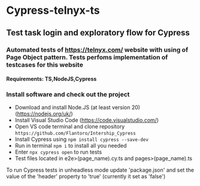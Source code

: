 # Cypress-telnyx-ts

## Test task login and exploratory flow for Cypress

### Automated tests of https://telnyx.com/ website with using of Page Object pattern. Tests perfoms implementation of testcases for this website

#### Requirements: TS,NodeJS,Cypress

### Install software and check out the project

- Download and install Node.JS (at least version 20)(https://nodejs.org/uk/)
- Install Visual Studio Code (https://code.visualstudio.com/)
- Open VS code terminal and clone repository `https://github.com/Flantoro/Intership_Cypress`
- Install Cypress using `npm install cypress --save-dev`
- Run in terminal `npm i` to install all you needed
- Enter `npx cypress open` to run tests
- Test files located in e2e>(page_name).cy.ts and pages>(page_name).ts 

To run Cypress tests in unheadless mode update 'package.json' and set the value of the 'header' property to 'true' (currently it set as 'false')